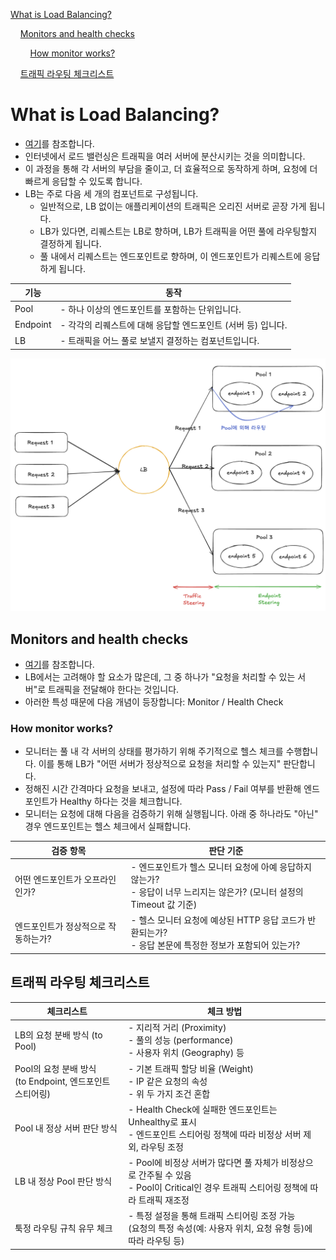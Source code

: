 [What is Load Balancing?](#what-is-load-balancing)

&nbsp;&nbsp;&nbsp;&nbsp;[Monitors and health checks](#monitors-and-health-checks)

&nbsp;&nbsp;&nbsp;&nbsp;&nbsp;&nbsp;&nbsp;&nbsp;[How monitor works?](#how-monitor-works)

&nbsp;&nbsp;&nbsp;&nbsp;[트래픽 라우팅 체크리스트](#트래픽-라우팅-체크리스트)

# What is Load Balancing?
- [여기](https://developers.cloudflare.com/learning-paths/load-balancing/concepts/load-balancing/)를 참조합니다.
- 인터넷에서 로드 밸런싱은 트래픽을 여러 서버에 분산시키는 것을 의미합니다.
- 이 과정을 통해 각 서버의 부담을 줄이고, 더 효율적으로 동작하게 하며, 요청에 더 빠르게 응답할 수 있도록 합니다.
- LB는 주로 다음 세 개의 컴포넌트로 구성됩니다.
  + 일반적으로, LB 없이는 애플리케이션의 트래픽은 오리진 서버로 곧장 가게 됩니다.
  + LB가 있다면, 리퀘스트는 LB로 향하며, LB가 트래픽을 어떤 풀에 라우팅할지 결정하게 됩니다.
  + 풀 내에서 리퀘스트는 엔드포인트로 향하며, 이 엔드포인트가 리퀘스트에 응답하게 됩니다.

| 기능  | 동작 |
|------|----|
| Pool | - 하나 이상의 엔드포인트를 포함하는 단위입니다. |
| Endpoint | - 각각의 리퀘스트에 대해 응답할 엔드포인트 (서버 등) 입니다. |
| LB | - 트래픽을 어느 풀로 보낼지 결정하는 컴포넌트입니다. |

![How lb works](../assets/img/lb-new.png)

## Monitors and health checks
- [여기](https://developers.cloudflare.com/learning-paths/load-balancing/concepts/health-checks/)를 참조합니다.
- LB에서는 고려해야 할 요소가 많은데, 그 중 하나가 "요청을 처리할 수 있는 서버"로 트래픽을 전달해야 한다는 것입니다.
- 아러한 특성 때문에 다음 개념이 등장합니다: Monitor / Health Check

### How monitor works?
- 모니터는 풀 내 각 서버의 상태를 평가하기 위해 주기적으로 헬스 체크를 수행합니다. 이를 통해 LB가 "어떤 서버가 정상적으로 요청을 처리할 수 있는지" 판단합니다.
- 정해진 시간 간격마다 요청을 보내고, 설정에 따라 Pass / Fail 여부를 반환해 엔드포인트가 Healthy 하다는 것을 체크합니다.
- 모니터는 요청에 대해 다음을 검증하기 위해 실행됩니다. 아래 중 하나라도 "아닌" 경우 엔드포인트는 헬스 체크에서 실패합니다.

| 검증 항목 | 판단 기준 |
|------|----|
| 어떤 엔드포인트가 오프라인인가? | - 엔드포인트가 헬스 모니터 요청에 아예 응답하지 않는가? <br>- 응답이 너무 느리지는 않은가? (모니터 설정의 Timeout 값 기준) |
| 엔드포인트가 정상적으로 작동하는가? | - 헬스 모니터 요청에 예상된 HTTP 응답 코드가 반환되는가?<br>- 응답 본문에 특정한 정보가 포함되어 있는가? |

## 트래픽 라우팅 체크리스트

| 체크리스트  | 체크 방법 |
|------|----|
| LB의 요청 분배 방식 (to Pool) | - 지리적 거리 (Proximity) <br>- 풀의 성능 (performance) <br>- 사용자 위치 (Geography) 등 |
| Pool의 요청 분배 방식 <br>(to Endpoint, 엔드포인트 스티어링) | - 기본 트래픽 할당 비율 (Weight) <br>- IP 같은 요청의 속성 <br>- 위 두 가지 조건 혼합 |
| Pool 내 정상 서버 판단 방식 | - Health Check에 실패한 엔드포인트는 Unhealthy로 표시 <br>- 엔드포인트 스티어링 정책에 따라 비정상 서버 제외, 라우팅 조정 |
| LB 내 정상 Pool 판단 방식 | - Pool에 비정상 서버가 많다면 풀 자체가 비정상으로 간주될 수 있음 <br>- Pool이 Critical인 경우 트래픽 스티어링 정책에 따라 트래픽 재조정  |
| 툭정 라우팅 규칙 유무 체크 | - 특정 설정을 통해 트래픽 스티어링 조정 가능 <br>(요청의 특정 속성(예: 사용자 위치, 요청 유형 등)에 따라 라우팅 등) |